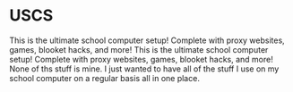 # USCS
This is the ultimate school computer setup! Complete with proxy websites, games, blooket hacks, and more! 
This is the ultimate school computer setup! Complete with proxy websites, games, blooket hacks, and more! None of ths stuff is mine. I just wanted to have all of the stuff I use on my school computer on a regular basis all in one place.

